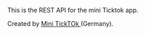 This is the REST API for the mini Ticktok app.

Created by [Mini TickTOk ](https://Ticktok/) (Germany).
